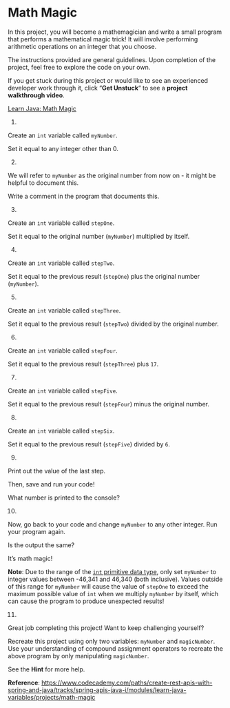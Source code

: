 # Math Magic

In this project, you will become a mathemagician and write a small
program that performs a mathematical magic trick! It will involve
performing arithmetic operations on an integer that you choose.

The instructions provided are general guidelines. Upon completion of the
project, feel free to explore the code on your own.

If you get stuck during this project or would like to see an experienced
developer work through it, click “**Get Unstuck**“ to see a **project
walkthrough video**.

[Learn Java: Math Magic](https://www.youtube.com/watch?v=Roz_okjnGNM)

1.

Create an `int` variable called `myNumber`.

Set it equal to any integer other than 0.




2.

We will refer to `myNumber` as the original number from now on - it
might be helpful to document this.

Write a comment in the program that documents this.




3.

Create an `int` variable called `stepOne`.

Set it equal to the original number (`myNumber`) multiplied by itself.




4.

Create an `int` variable called `stepTwo`.

Set it equal to the previous result (`stepOne`) plus the original number
(`myNumber`).




5.

Create an `int` variable called `stepThree`.

Set it equal to the previous result (`stepTwo`) divided by the original
number.




6.

Create an `int` variable called `stepFour`.

Set it equal to the previous result (`stepThree`) plus `17`.

7.

Create an `int` variable called `stepFive`.

Set it equal to the previous result (`stepFour`) minus the original
number.




8.

Create an `int` variable called `stepSix`.

Set it equal to the previous result (`stepFive`) divided by `6`.

9.

Print out the value of the last step.

Then, save and run your code!

What number is printed to the console?




10.

Now, go back to your code and change `myNumber` to any other integer.
Run your program again.

Is the output the same?

It’s math magic!

**Note**: Due to the range of the <a
href="https://docs.oracle.com/javase/tutorial/java/nutsandbolts/datatypes.html"
class="e14vpv2g1 gamut-xro1w8-ResetElement-Anchor-AnchorBase e1bhhzie0"
target="_blank" rel="noopener"><code
class="styles_code__zCrlm">int</code> primitive data type</a>, only set
`myNumber` to integer values between -46,341 and 46,340 (both
inclusive). Values outside of this range for `myNumber` will cause the
value of `stepOne` to exceed the maximum possible value of `int` when we
multiply `myNumber` by itself, which can cause the program to produce
unexpected results!




11.

Great job completing this project! Want to keep challenging yourself?

Recreate this project using only two variables: `myNumber` and
`magicNumber`. Use your understanding of compound assignment operators
to recreate the above program by only manipulating `magicNumber`.

See the **Hint** for more help.

**Reference**: https://www.codecademy.com/paths/create-rest-apis-with-spring-and-java/tracks/spring-apis-java-i/modules/learn-java-variables/projects/math-magic
